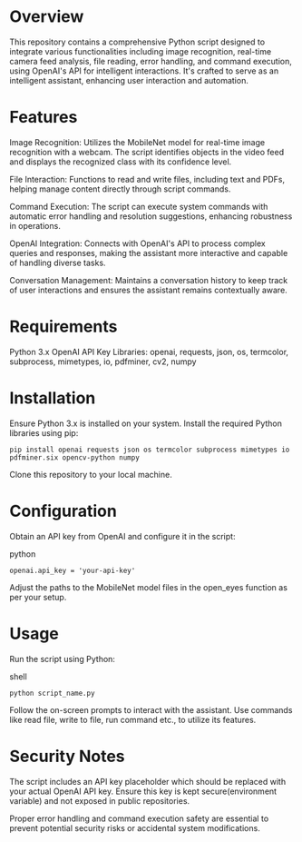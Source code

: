 
# Overview

This repository contains a comprehensive Python script designed to integrate various functionalities including image recognition, real-time camera feed analysis, file reading, error handling, and command execution, using OpenAI's API for intelligent interactions. It's crafted to serve as an intelligent assistant, enhancing user interaction and automation.
# Features

Image Recognition: Utilizes the MobileNet model for real-time image recognition with a webcam. The script identifies objects in the video feed and displays the recognized class with its confidence level.

File Interaction: Functions to read and write files, including text and PDFs, helping manage content directly through script commands.

Command Execution: The script can execute system commands with automatic error handling and resolution suggestions, enhancing robustness in operations.

OpenAI Integration: Connects with OpenAI's API to process complex queries and responses, making the assistant more interactive and capable of handling diverse tasks.

Conversation Management: Maintains a conversation history to keep track of user interactions and ensures the assistant remains contextually aware.

# Requirements

Python 3.x
OpenAI API Key
Libraries: openai, requests, json, os, termcolor, subprocess, mimetypes, io, pdfminer, cv2, numpy

# Installation

Ensure Python 3.x is installed on your system.
Install the required Python libraries using pip:

    pip install openai requests json os termcolor subprocess mimetypes io pdfminer.six opencv-python numpy

Clone this repository to your local machine.

# Configuration

Obtain an API key from OpenAI and configure it in the script:

python

    openai.api_key = 'your-api-key'

Adjust the paths to the MobileNet model files in the open_eyes function as per your setup.

# Usage

Run the script using Python:

shell

    python script_name.py

Follow the on-screen prompts to interact with the assistant. Use commands like read file, write to file, run command etc., to utilize its features.

# Security Notes

The script includes an API key placeholder which should be replaced with your actual OpenAI API key. Ensure this key is kept secure(environment variable) and not exposed in public repositories.

Proper error handling and command execution safety are essential to prevent potential security risks or accidental system modifications.
